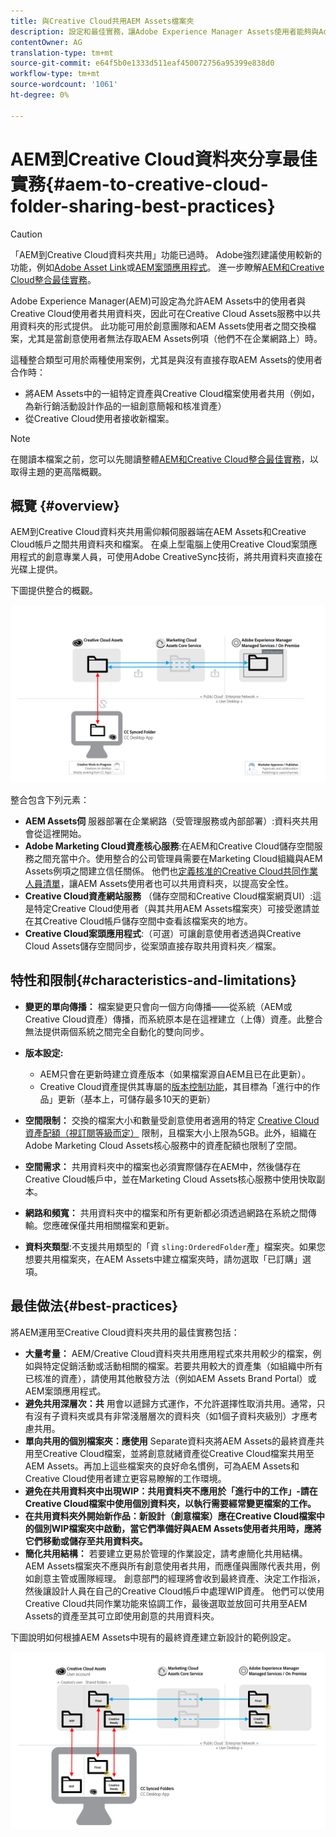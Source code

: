 ```yaml
---
title: 與Creative Cloud共用AEM Assets檔案夾
description: 設定和最佳實務，讓Adobe Experience Manager Assets使用者能夠與Adobe Creative Cloud使用者交換資產資料夾。
contentOwner: AG
translation-type: tm+mt
source-git-commit: e64f5b0e1333d511eaf450072756a95399e838d0
workflow-type: tm+mt
source-wordcount: '1061'
ht-degree: 0%

---
```



# AEM到Creative Cloud資料夾分享最佳實務{#aem-to-creative-cloud-folder-sharing-best-practices}

>[!CAUTION]
>
>「AEM到Creative Cloud資料夾共用」功能已過時。 Adobe強烈建議使用較新的功能，例如[Adobe Asset Link](https://helpx.adobe.com/enterprise/admin-guide.html/enterprise/using/adobe-asset-link.ug.html)或[AEM案頭應用程式](https://experienceleague.adobe.com/docs/experience-manager-desktop-app/using/using.html)。 進一步瞭解[AEM和Creative Cloud整合最佳實務](/help/assets/aem-cc-integration-best-practices.md)。

Adobe Experience Manager(AEM)可設定為允許AEM Assets中的使用者與Creative Cloud使用者共用資料夾，因此可在Creative Cloud Assets服務中以共用資料夾的形式提供。 此功能可用於創意團隊和AEM Assets使用者之間交換檔案，尤其是當創意使用者無法存取AEM Assets例項（他們不在企業網路上）時。

這種整合類型可用於兩種使用案例，尤其是與沒有直接存取AEM Assets的使用者合作時：

* 將AEM Assets中的一組特定資產與Creative Cloud檔案使用者共用（例如，為新行銷活動設計作品的一組創意簡報和核准資產）
* 從Creative Cloud使用者接收新檔案。

>[!NOTE]
>
>在閱讀本檔案之前，您可以先閱讀整體[AEM和Creative Cloud整合最佳實務](aem-cc-integration-best-practices.md)，以取得主題的更高階概觀。

## 概覽 {#overview}

AEM到Creative Cloud資料夾共用需仰賴伺服器端在AEM Assets和Creative Cloud帳戶之間共用資料夾和檔案。 在桌上型電腦上使用Creative Cloud案頭應用程式的創意專業人員，可使用Adobe CreativeSync技術，將共用資料夾直接在光碟上提供。

下圖提供整合的概觀。

![chlimage_1-406](assets/chlimage_1-406.png)

整合包含下列元素：

* **AEM Assets伺** 服器部署在企業網路（受管理服務或內部部署）:資料夾共用會從這裡開始。
* **Adobe Marketing Cloud資產核心服務**:在AEM和Creative Cloud儲存空間服務之間充當中介。使用整合的公司管理員需要在Marketing Cloud組織與AEM Assets例項之間建立信任關係。 他們也[定義核准的Creative Cloud共同作業人員清單](https://experienceleague.adobe.com/docs/core-services/interface/assets/t-admin-add-cc-user.html?lang=en#assets)，讓AEM Assets使用者也可以共用資料夾，以提高安全性。
* **Creative Cloud資產網站服務** （儲存空間和Creative Cloud檔案網頁UI）:這是特定Creative Cloud使用者（與其共用AEM Assets檔案夾）可接受邀請並在其Creative Cloud帳戶儲存空間中查看該檔案夾的地方。
* **Creative Cloud案頭應用程式**:（可選）可讓創意使用者透過與Creative Cloud Assets儲存空間同步，從案頭直接存取共用資料夾／檔案。

## 特性和限制{#characteristics-and-limitations}

* **變更的單向傳播：** 檔案變更只會向一個方向傳播——從系統（AEM或Creative Cloud資產）傳播，而系統原本是在這裡建立（上傳）資產。此整合無法提供兩個系統之間完全自動化的雙向同步。

* **版本設定:**

   * AEM只會在更新時建立資產版本（如果檔案源自AEM且已在此更新）。
   * Creative Cloud資產提供其專屬的[版本控制功能](https://helpx.adobe.com/creative-cloud/help/versioning-faq.html)，其目標為「進行中的作品」更新（基本上，可儲存最多10天的更新）

* **空間限制：** 交換的檔案大小和數量受創意使用者適用的特定 [Creative Cloud資產配額（視訂閱等級而定）](https://helpx.adobe.com/creative-cloud/kb/file-storage-quota.html) 限制，且檔案大小上限為5GB。此外，組織在Adobe Marketing Cloud Assets核心服務中的資產配額也限制了空間。

* **空間需求：** 共用資料夾中的檔案也必須實際儲存在AEM中，然後儲存在Creative Cloud帳戶中，並在Marketing Cloud Assets核心服務中使用快取副本。
* **網路和頻寬：** 共用資料夾中的檔案和所有更新都必須透過網路在系統之間傳輸。您應確保僅共用相關檔案和更新。
* **資料夾類型**:不支援共用類型的「資 `sling:OrderedFolder`產」檔案夾。如果您想要共用檔案夾，在AEM Assets中建立檔案夾時，請勿選取「已訂購」選項。

## 最佳做法{#best-practices}

將AEM運用至Creative Cloud資料夾共用的最佳實務包括：

* **大量考量：** AEM/Creative Cloud資料夾共用應用程式來共用較少的檔案，例如與特定促銷活動或活動相關的檔案。若要共用較大的資產集（如組織中所有已核准的資產），請使用其他散發方法（例如AEM Assets Brand Portal）或AEM案頭應用程式。
* **避免共用深層次：共** 用會以遞歸方式運作，不允許選擇性取消共用。通常，只有沒有子資料夾或具有非常淺層層次的資料夾（如1個子資料夾級別）才應考慮共用。
* **單向共用的個別檔案夾：應使用** Separate資料夾將AEM Assets的最終資產共用至Creative Cloud檔案，並將創意就緒資產從Creative Cloud檔案共用至AEM Assets。再加上這些檔案夾的良好命名慣例，可為AEM Assets和Creative Cloud使用者建立更容易瞭解的工作環境。
* **避免在共用資料夾中出現WIP：共用資料夾不應用於「進行中的工作」-請在Creative Cloud檔案中使用個別資料夾，以執行需要經常變更檔案的工作。** 
* **在共用資料夾外開始新作品：新設計（創意檔案）應在Creative Cloud檔案中的個別WIP檔案夾中啟動，當它們準備好與AEM Assets使用者共用時，應將它們移動或儲存至共用資料夾。** 
* **簡化共用結構：** 若要建立更易於管理的作業設定，請考慮簡化共用結構。AEM Assets檔案夾不應與所有創意使用者共用，而應僅與團隊代表共用，例如創意主管或團隊經理。 創意部門的經理將會收到最終資產、決定工作指派，然後讓設計人員在自己的Creative Cloud帳戶中處理WIP資產。 他們可以使用Creative Cloud共同作業功能來協調工作，最後選取並放回可共用至AEM Assets的資產至其可立即使用創意的共用資料夾。

下圖說明如何根據AEM Assets中現有的最終資產建立新設計的範例設定。

![chlimage_1-407](assets/chlimage_1-407.png)
